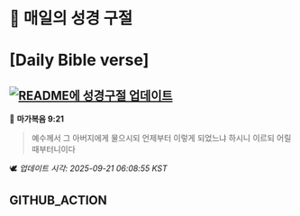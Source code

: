 # 🙏 매일의 성경 구절
# [Daily Bible verse]
## [![README에 성경구절 업데이트](https://github.com/DONGSUKA/first_test/actions/workflows/update-readme-bible.yml/badge.svg)](https://github.com/DONGSUKA/first_test/actions/workflows/update-readme-bible.yml)
<!-- START_BIBLE_VERSE -->
📖 **마가복음 9:21**
> 예수께서 그 아버지에게 물으시되 언제부터 이렇게 되었느냐 하시니 이르되 어릴 때부터니이다

🕊️ _업데이트 시각: 2025-09-21 06:08:55 KST_
  <!-- END_BIBLE_VERSE -->
## GITHUB_ACTION
